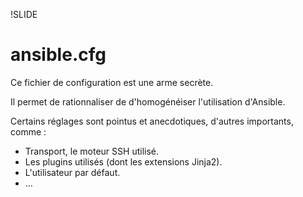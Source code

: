 !SLIDE
# ansible.cfg

Ce fichier de configuration est une arme secrète.

Il permet de rationnaliser de d'homogénéiser l'utilisation d'Ansible.

Certains réglages sont pointus et anecdotiques, d'autres importants, comme :

 * Transport, le moteur SSH utilisé.
 * Les plugins utilisés (dont les extensions Jinja2).
 * L'utilisateur par défaut.
 * …
